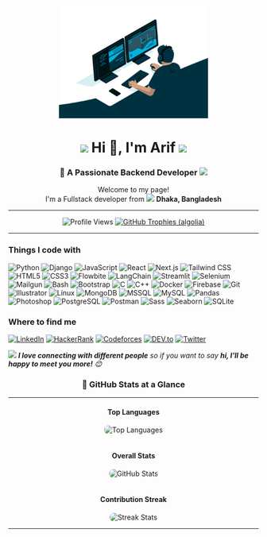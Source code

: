 <div align="center">
  <img src="https://raw.githubusercontent.com/ArifRexa/arifrexa/refs/heads/main/coding.gif" alt="Coding Animation" width="300px" />
  <h1><img src="https://emojis.slackmojis.com/emojis/images/1531849430/4246/blob-sunglasses.gif?1531849430" width="30"/> Hi 👋, I'm Arif <img src="https://media.giphy.com/media/12oufCB0MyZ1Go/giphy.gif" width="50"></h1>
  <h3>🚀 A Passionate Backend Developer <img src="https://media.giphy.com/media/WUlplcMpOCEmTGBtBW/giphy.gif" width="40"></h3>
  <p>Welcome to my page! </br> I'm a Fullstack developer from <img src="https://cdn-icons-png.flaticon.com/512/13980/13980173.png" width="13"/> <b>Dhaka, Bangladesh</b></p>

</div>

---

<div align="center">
  <img src="https://komarev.com/ghpvc/?username=arifrexa&label=Profile%20Views&color=blue&style=for-the-badge" alt="Profile Views" />
  <a href="https://github.com/ryo-ma/github-profile-trophy"><img src="https://github-profile-trophy.vercel.app/?username=arifrexa&margin-w=10&theme=algolia" alt="GitHub Trophies (algolia)" /></a>
</div>


---


<h3>Things I code with</h3>
<p>
  <img alt="Python" src="https://img.shields.io/badge/-Python-45b8d8?style=flat-square&logo=python&logoColor=white" />
  <img alt="Django" src="https://img.shields.io/badge/-Django-092e20?style=flat-square&logo=django&logoColor=white" />
  <img alt="JavaScript" src="https://img.shields.io/badge/-JavaScript-f7df1e?style=flat-square&logo=javascript&logoColor=black" />
  <img alt="React" src="https://img.shields.io/badge/-React-61dafb?style=flat-square&logo=react&logoColor=black" />
  <img alt="Next.js" src="https://img.shields.io/badge/-Next.js-000000?style=flat-square&logo=next.js&logoColor=white" />
  <img alt="Tailwind CSS" src="https://img.shields.io/badge/-Tailwind%20CSS-06b6d4?style=flat-square&logo=tailwindcss&logoColor=white" />
  <img alt="HTML5" src="https://img.shields.io/badge/-HTML5-e34f26?style=flat-square&logo=html5&logoColor=white" />
  <img alt="CSS3" src="https://img.shields.io/badge/-CSS3-1572b6?style=flat-square&logo=css3&logoColor=white" />
  <img alt="Flowbite" src="https://img.shields.io/badge/-Flowbite-16a34a?style=flat-square&logo=flowbite&logoColor=white" />
  <img alt="LangChain" src="https://img.shields.io/badge/-LangChain-4d4d4d?style=flat-square&logo=langchain&logoColor=white" />
  <img alt="Streamlit" src="https://img.shields.io/badge/-Streamlit-ff4b4b?style=flat-square&logo=streamlit&logoColor=white" />
  <img alt="Selenium" src="https://img.shields.io/badge/-Selenium-43b02a?style=flat-square&logo=selenium&logoColor=white" />
  <img alt="Mailgun" src="https://img.shields.io/badge/-Mailgun-00a9e0?style=flat-square&logo=mailgun&logoColor=white" />
  <img alt="Bash" src="https://img.shields.io/badge/-Bash-4eae47?style=flat-square&logo=gnu-bash&logoColor=white" />
  <img alt="Bootstrap" src="https://img.shields.io/badge/-Bootstrap-563d7c?style=flat-square&logo=bootstrap&logoColor=white" />
  <img alt="C" src="https://img.shields.io/badge/-C-A8B9CC?style=flat-square&logo=c&logoColor=white" />
  <img alt="C++" src="https://img.shields.io/badge/-C++-00599C?style=flat-square&logo=cplusplus&logoColor=white" />
  <img alt="Docker" src="https://img.shields.io/badge/-Docker-2496ED?style=flat-square&logo=docker&logoColor=white" />
  <img alt="Firebase" src="https://img.shields.io/badge/-Firebase-FFCA28?style=flat-square&logo=firebase&logoColor=white" />
  <img alt="Git" src="https://img.shields.io/badge/-Git-F05032?style=flat-square&logo=git&logoColor=white" />
  <img alt="Illustrator" src="https://img.shields.io/badge/-Illustrator-FF9A00?style=flat-square&logo=adobe-illustrator&logoColor=white" />
  <img alt="Linux" src="https://img.shields.io/badge/-Linux-FCC624?style=flat-square&logo=linux&logoColor=white" />
  <img alt="MongoDB" src="https://img.shields.io/badge/-MongoDB-47A248?style=flat-square&logo=mongodb&logoColor=white" />
  <img alt="MSSQL" src="https://img.shields.io/badge/-MSSQL-CC2927?style=flat-square&logo=microsoft-sql-server&logoColor=white" />
  <img alt="MySQL" src="https://img.shields.io/badge/-MySQL-4479A1?style=flat-square&logo=mysql&logoColor=white" />
  <img alt="Pandas" src="https://img.shields.io/badge/-Pandas-150458?style=flat-square&logo=pandas&logoColor=white" />
  <img alt="Photoshop" src="https://img.shields.io/badge/-Photoshop-31A8FF?style=flat-square&logo=adobe-photoshop&logoColor=white" />
  <img alt="PostgreSQL" src="https://img.shields.io/badge/-PostgreSQL-336791?style=flat-square&logo=postgresql&logoColor=white" />
  <img alt="Postman" src="https://img.shields.io/badge/-Postman-FF6C37?style=flat-square&logo=postman&logoColor=white" />
  <img alt="Sass" src="https://img.shields.io/badge/-Sass-CC6699?style=flat-square&logo=sass&logoColor=white" />
  <img alt="Seaborn" src="https://img.shields.io/badge/-Seaborn-9E2A2F?style=flat-square&logo=seaborn&logoColor=white" />
  <img alt="SQLite" src="https://img.shields.io/badge/-SQLite-003B57?style=flat-square&logo=sqlite&logoColor=white" />

</p>


<!--<a href="https://github.com/ArifRexa"> -->
<!--   <img src="https://github-readme-stats.vercel.app/api?username=ArifRexa&show_icons=true&hide_title=true" alt="ArifRexa" align="right" /> -->
<!-- </a> -->
<!--   <img src="https://raw.githubusercontent.com/MacroPower/github-stats-transparent/output/generated/overview.svg" alt="macropower" align="right" /> -->

<!-- 
<h3 align="left">Connect with me:</h3>
<p align="left">
<a href="https://dev.to/arifrexa" target="blank"><img align="center" src="https://raw.githubusercontent.com/rahuldkjain/github-profile-readme-generator/master/src/images/icons/Social/devto.svg" alt="arifrexa" height="30" width="40" /></a>
<a href="https://twitter.com/mdarifreza3" target="blank"><img align="center" src="https://raw.githubusercontent.com/rahuldkjain/github-profile-readme-generator/master/src/images/icons/Social/twitter.svg" alt="mdarifreza3" height="30" width="40" /></a>
<a href="https://linkedin.com/in/md-arif-rexa" target="blank"><img align="center" src="https://raw.githubusercontent.com/rahuldkjain/github-profile-readme-generator/master/src/images/icons/Social/linked-in-alt.svg" alt="md-arif-rexa" height="30" width="40" /></a>
<a href="https://www.hackerrank.com/arif_reza3126" target="blank"><img align="center" src="https://raw.githubusercontent.com/rahuldkjain/github-profile-readme-generator/master/src/images/icons/Social/hackerrank.svg" alt="arif_reza3126" height="30" width="40" /></a>
<a href="https://codeforces.com/profile/arif.reza3126" target="blank"><img align="center" src="https://raw.githubusercontent.com/rahuldkjain/github-profile-readme-generator/master/src/images/icons/Social/codeforces.svg" alt="arif.reza3126" height="30" width="40" /></a>
</p>

<h3 align="left">Connect with me:</h3>
<p align="left">
  <a href="https://dev.to/arifrexa" target="blank"><img src="https://img.shields.io/badge/DEV.to-arifrexa-0A0A0A?style=flat-square&logo=dev.to&logoColor=white" alt="DEV.to" /></a>
  <a href="https://twitter.com/mdarifreza3" target="blank"><img src="https://img.shields.io/badge/Twitter-mdarifreza3-1DA1F2?style=flat-square&logo=twitter&logoColor=white" alt="Twitter" /></a>
   <a href="https://linkedin.com/in/md-arif-rexa" target="blank"><img alt="LinkedIn" src="https://img.shields.io/badge/linkedin-%230077B5.svg?&style=for-the-badge&logo=linkedin&logoColor=white" style="height:20px" /></a>
  <a href="https://linkedin.com/in/md-arif-rexa" target="blank">
  <img alt="LinkedIn" src="https://img.shields.io/badge/LinkedIn-md--arif--rexa-0A66C2?style=for-the-badge&logo=linkedin&logoColor=white" style="height:20px" />
</a>

  <a href="https://www.hackerrank.com/arif_reza3126" target="blank"><img src="https://img.shields.io/badge/HackerRank-arif_reza3126-2EC866?style=flat-square&logo=hackerrank&logoColor=white" alt="HackerRank" /></a>
  <a href="https://codeforces.com/profile/arif.reza3126" target="blank"><img src="https://img.shields.io/badge/Codeforces-arif.reza3126-1F8ACB?style=flat-square&logo=codeforces&logoColor=white" alt="Codeforces" /></a>
</p>
-->
<h3>Where to find me</h3>
<p>
  <a href="https://linkedin.com/in/md-arif-rexa" target="_blank"><img alt="LinkedIn" src="https://img.shields.io/badge/LinkedIn-md--arif--rexa-0A66C2?style=for-the-badge&logo=linkedin&logoColor=white" /></a>
  <a href="https://www.hackerrank.com/arif_reza3126" target="_blank"><img src="https://img.shields.io/badge/HackerRank-arif_reza3126-2EC866?style=for-the-badge&logo=hackerrank&logoColor=white" alt="HackerRank" /></a>
  <a href="https://codeforces.com/profile/arif.reza3126" target="_blank"><img src="https://img.shields.io/badge/Codeforces-arif.reza3126-1F8ACB?style=for-the-badge&logo=codeforces&logoColor=white" alt="Codeforces" /></a>
  <a href="https://dev.to/arifrexa" target="_blank"><img src="https://img.shields.io/badge/DEV.to-arifrexa-0A0A0A?style=for-the-badge&logo=dev.to&logoColor=white" alt="DEV.to" /></a>
  <a href="https://twitter.com/mdarifreza3" target="_blank"><img src="https://img.shields.io/badge/Twitter-mdarifreza3-1DA1F2?style=for-the-badge&logo=twitter&logoColor=white" alt="Twitter" /></a>
</p>


<!--
[![Twitter Follow](https://img.shields.io/twitter/follow/misteranmol?label=Follow)](https://twitter.com/intent/follow?screen_name=misteranmol)
-->
<img src="https://media.giphy.com/media/LnQjpWaON8nhr21vNW/giphy.gif" width="60"> <em><b>I love connecting with different people</b> so if you want to say <b>hi, I'll be happy to meet you more!</b> 😊</em>



<div align="center">

### 🌟 GitHub Stats at a Glance

---

#### Top Languages
<img src="https://github-readme-stats.vercel.app/api/top-langs?username=arifrexa&show_icons=true&locale=en&layout=compact" alt="Top Languages" style="border-radius: 8px; margin-bottom: 16px; width: 40%;"/>

#### Overall Stats
<img src="https://github-readme-stats.vercel.app/api?username=arifrexa&show_icons=true&locale=en" alt="GitHub Stats" style="border-radius: 8px; margin-bottom: 16px; width: 40%;"/>

#### Contribution Streak
<img src="https://github-readme-streak-stats.herokuapp.com/?user=arifrexa&" alt="Streak Stats" style="border-radius: 8px; width: 40%;"/>

---

</div>



